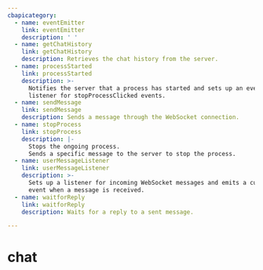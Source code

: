 ```yaml
---
cbapicategory:
  - name: eventEmitter
    link: eventEmitter
    description: ' '
  - name: getChatHistory
    link: getChatHistory
    description: Retrieves the chat history from the server.
  - name: processStarted
    link: processStarted
    description: >-
      Notifies the server that a process has started and sets up an event
      listener for stopProcessClicked events.
  - name: sendMessage
    link: sendMessage
    description: Sends a message through the WebSocket connection.
  - name: stopProcess
    link: stopProcess
    description: |-
      Stops the ongoing process.
      Sends a specific message to the server to stop the process.
  - name: userMessageListener
    link: userMessageListener
    description: >-
      Sets up a listener for incoming WebSocket messages and emits a custom
      event when a message is received.
  - name: waitforReply
    link: waitforReply
    description: Waits for a reply to a sent message.

---
```

# chat
<CBAPICategory />
